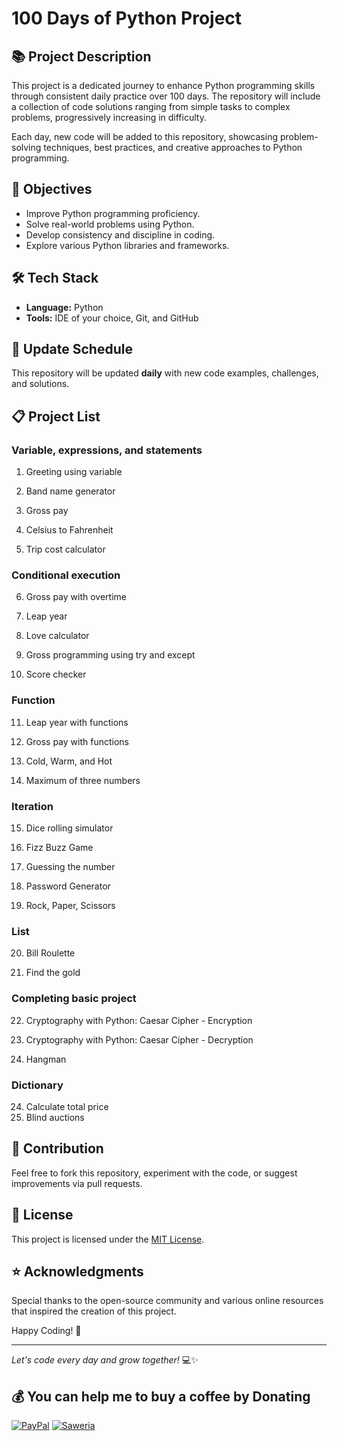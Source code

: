 # 100 Days of Python Project

## 📚 Project Description
This project is a dedicated journey to enhance Python programming skills through consistent daily practice over 100 days. The repository will include a collection of code solutions ranging from simple tasks to complex problems, progressively increasing in difficulty.

Each day, new code will be added to this repository, showcasing problem-solving techniques, best practices, and creative approaches to Python programming.

## 🚀 Objectives
- Improve Python programming proficiency.
- Solve real-world problems using Python.
- Develop consistency and discipline in coding.
- Explore various Python libraries and frameworks.

## 🛠️ Tech Stack
- **Language:** Python
- **Tools:** IDE of your choice, Git, and GitHub

## 📅 Update Schedule
This repository will be updated **daily** with new code examples, challenges, and solutions.

## 📋 Project List

### Variable, expressions, and statements

1. Greeting using variable

2. Band name generator

3. Gross pay

4. Celsius to Fahrenheit

5. Trip cost calculator

### Conditional execution

6. Gross pay with overtime

7. Leap year

8. Love calculator

9. Gross programming using try and except

10. Score checker

[//]: # ()
### Function

11. Leap year with functions

12. Gross pay with functions

13. Cold, Warm, and Hot

14. Maximum of three numbers

[//]: # ()
### Iteration

15. Dice rolling simulator

16. Fizz Buzz Game

17. Guessing the number

18. Password Generator

19. Rock, Paper, Scissors

[//]: # ()
### List

20. Bill Roulette

21. Find the gold


### Completing basic project

22. Cryptography with Python: Caesar Cipher - Encryption

23. Cryptography with Python: Caesar Cipher - Decryption

23. Hangman

### Dictionary

24. Calculate total price 
25. Blind auctions


[//]: # ()
[//]: # (### Advanced Level Projects)


[//]: # (26. Quiz app)

[//]: # (27. English to pig Latin)

[//]: # (28. Music app)

[//]: # (32. Power ball lottery)

[//]: # (33. Flooder game)

[//]: # (34. Black jack)

[//]: # (35. Phone and email scrapper)

[//]: # (36. Strong Password Detection using Local Development Environment)

[//]: # (37. Display directory tree)

[//]: # (38. Rename all file in directory )

[//]: # (39. Rename all file in directory )

[//]: # (40. Quiz using file)

[//]: # (41. Bike rental system using OOP)

[//]: # (42. Automate Daily Routine Excel Task)

[//]: # (43. Transpose Excel File from Rows to Columns)

[//]: # (44. Combine Specific Pages &#40;add cover page&#41; to PDF)

[//]: # (45. Beautiful Soap - Air pods rating on Amazon)

[//]: # (46. Selenium - Follow on Instagram)

[//]: # (47. GUI Automation - Looking Busy)

[//]: # (48. Form Filler)

[//]: # (49. Draw Panda)

[//]: # (50. Draw National Flag of India)

[//]: # (51. Draw National Flag of Your COUNTRY)

[//]: # (52. Schengen Countries)

[//]: # (53. Turtle Race)

[//]: # (54. Snake Game using OOP)

[//]: # (55. Feedback Form)

[//]: # (56. Pomodoro App)

[//]: # (57. Text Editor)

[//]: # (58. Password Manager using SQLite)

[//]: # (59. Password Manager using SQLAlchemy Core)

[//]: # (60. Password Manager using SQLAlchemy ORM)

[//]: # (61. Employee Management System using MySQL)

[//]: # (62. HCM using PostgreSQL)

[//]: # (63. NATO Phonetic Alphabet)

[//]: # (64. Cache Fibonacci Series)

[//]: # (65. Random Joke Generator API)

[//]: # (66. International Space Station Location API)

[//]: # (67. Titanic Project)

[//]: # (68. Stack Market Analyses)

[//]: # (69. Portfolio Project &#40;Files and Directories&#41;)

[//]: # (70. Portfolio Project &#40;Files and Directories&#41;)

[//]: # (71. QR Code Generator)

[//]: # (72. Create Spotify Playlist &#40;APIs&#41;)

[//]: # (    73–100 To be updated)

## 🤝 Contribution
Feel free to fork this repository, experiment with the code, or suggest improvements via pull requests.

## 📄 License
This project is licensed under the [MIT License](LICENSE).

## ⭐ Acknowledgments
Special thanks to the open-source community and various online resources that inspired the creation of this project.

Happy Coding! 🎉

---

*Let's code every day and grow together!* 💻✨

## 💰 You can help me to buy a coffee by Donating
[![PayPal](https://img.shields.io/badge/PayPal-00457C?style=for-the-badge&logo=paypal&logoColor=white)](https://paypal.me/alvillagezuknisianta?country.x=ID&locale.x=en_US)
[![Saweria](https://github.com/user-attachments/assets/ac2b29d5-fa89-4b6e-96b2-c7bbeb860652)](https://saweria.co/azuknisianta)
